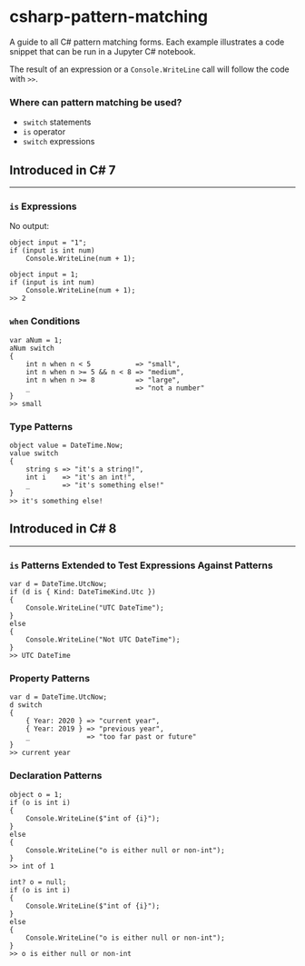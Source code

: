 # csharp-pattern-matching
A guide to all C# pattern matching forms. Each example illustrates a code snippet that can be run in a Jupyter C# notebook.

The result of an expression or a `Console.WriteLine` call will follow the code with `>>`.

### Where can pattern matching be used?
- `switch` statements
- `is` operator
- `switch` expressions

## Introduced in C# 7
___
### `is` Expressions
No output:
```
object input = "1";
if (input is int num)
    Console.WriteLine(num + 1);
```

```
object input = 1;
if (input is int num)
    Console.WriteLine(num + 1);
>> 2
```

### `when` Conditions
```
var aNum = 1;
aNum switch
{
    int n when n < 5           => "small",
    int n when n >= 5 && n < 8 => "medium",
    int n when n >= 8          => "large",
    _                          => "not a number"
}
>> small
```

### Type Patterns
```
object value = DateTime.Now;
value switch
{
    string s => "it's a string!",
    int i    => "it's an int!",
    _        => "it's something else!"
}
>> it's something else!
```

## Introduced in C# 8
___
### `is` Patterns Extended to Test Expressions Against Patterns
```
var d = DateTime.UtcNow;
if (d is { Kind: DateTimeKind.Utc })
{
    Console.WriteLine("UTC DateTime");
}
else
{
    Console.WriteLine("Not UTC DateTime");
}
>> UTC DateTime
```

### Property Patterns
```
var d = DateTime.UtcNow;
d switch
{
    { Year: 2020 } => "current year",
    { Year: 2019 } => "previous year",
    _              => "too far past or future"
}
>> current year
```

### Declaration Patterns
```
object o = 1;
if (o is int i)
{
    Console.WriteLine($"int of {i}");
}
else
{
    Console.WriteLine("o is either null or non-int");
}
>> int of 1
```
```
int? o = null;
if (o is int i)
{
    Console.WriteLine($"int of {i}");
}
else
{
    Console.WriteLine("o is either null or non-int");
}
>> o is either null or non-int
```
